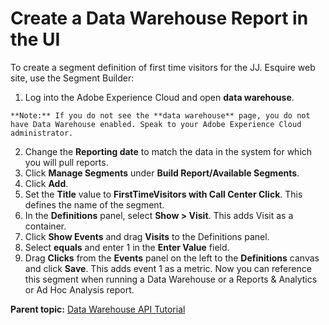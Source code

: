 # Create a Data Warehouse Report in the UI

 

To create a segment definition of first time visitors for the JJ. Esquire web site, use the Segment Builder:

1.   Log into the Adobe Experience Cloud and open **data warehouse**. 

    **Note:** If you do not see the **data warehouse** page, you do not have Data Warehouse enabled. Speak to your Adobe Experience Cloud administrator.

2.   Change the **Reporting date** to match the data in the system for which you will pull reports. 
3.   Click **Manage Segments** under **Build Report/Available Segments**. 
4.   Click **Add**. 
5.   Set the **Title** value to **FirstTimeVisitors with Call Center Click**. This defines the name of the segment. 
6.   In the **Definitions** panel, select **Show \> Visit**. This adds Visit as a container. 
7.   Click **Show Events** and drag **Visits** to the Definitions panel. 
8.   Select **equals** and enter 1 in the **Enter Value** field. 
9.   Drag **Clicks** from the **Events** panel on the left to the **Definitions** canvas and click **Save**. This adds event 1 as a metric. Now you can reference this segment when running a Data Warehouse or a Reports & Analytics or Ad Hoc Analysis report.

**Parent topic:** [Data Warehouse API Tutorial](c_data_warehouse_API_tutorial.md)

